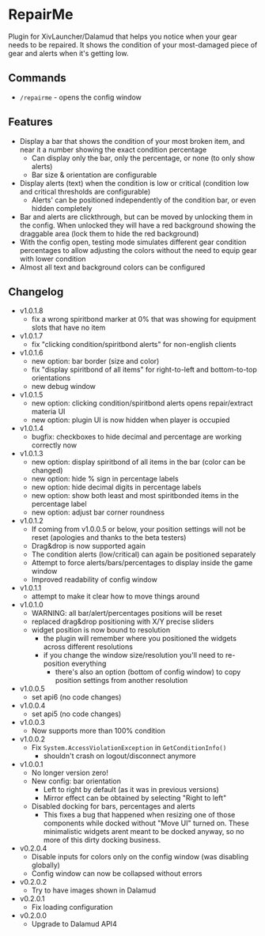 # RepairMe

Plugin for XivLauncher/Dalamud that helps you notice when your gear needs to be repaired. It shows the condition of your most-damaged piece of gear and alerts when it's getting low.

## Commands

- `/repairme` - opens the config window

## Features

- Display a bar that shows the condition of your most broken item, and near it a number showing the exact condition percentage
    - Can display only the bar, only the percentage, or none (to only show alerts)
    - Bar size & orientation are configurable
- Display alerts (text) when the condition is low or critical (condition low and critical thresholds are configurable)
    - Alerts' can be positioned independently of the condition bar, or even hidden completely
- Bar and alerts are clickthrough, but can be moved by unlocking them in the config. When unlocked they will have a red background showing the draggable area (lock them to hide the red background)
- With the config open, testing mode simulates different gear condition percentages to allow adjusting the colors without the need to equip gear with lower condition
- Almost all text and background colors can be configured

## Changelog

* v1.0.1.8
  * fix a wrong spiritbond marker at 0% that was showing for equipment slots that have no item 
* v1.0.1.7
  * fix "clicking condition/spiritbond alerts" for non-english clients
* v1.0.1.6
  * new option: bar border (size and color)
  * fix "display spiritbond of all items" for right-to-left and bottom-to-top orientations  
  * new debug window
* v1.0.1.5
  * new option: clicking condition/spiritbond alerts opens repair/extract materia UI
  * new option: plugin UI is now hidden when player is occupied
* v1.0.1.4
  * bugfix: checkboxes to hide decimal and percentage are working correctly now
* v1.0.1.3
  * new option: display spiritbond of all items in the bar (color can be changed)
  * new option: hide % sign in percentage labels
  * new option: hide decimal digits in percentage labels
  * new option: show both least and most spiritbonded items in the percentage label
  * new option: adjust bar corner roundness
* v1.0.1.2
  * If coming from v1.0.0.5 or below, your position settings will not be reset (apologies and thanks to the beta testers)
  * Drag&drop is now supported again
  * The condition alerts (low/critical) can again be positioned separately
  * Attempt to force alerts/bars/percentages to display inside the game window
  * Improved readability of config window
* v1.0.1.1
  * attempt to make it clear how to move things around
* v1.0.1.0
  * WARNING: all bar/alert/percentages positions will be reset
  * replaced drag&drop positioning with X/Y precise sliders
  * widget position is now bound to resolution
    * the plugin will remember where you positioned the widgets across different resolutions 
    * if you change the window size/resolution you'll need to re-position everything
      * there's also an option (bottom of config window) to copy position settings from another resolution
* v1.0.0.5
  * set api6 (no code changes)
* v1.0.0.4
  * set api5 (no code changes)
* v1.0.0.3
  * Now supports more than 100% condition
* v1.0.0.2
  * Fix `System.AccessViolationException` in `GetConditionInfo()`
    * shouldn't crash on logout/disconnect anymore
* v1.0.0.1
  * No longer version zero!
  * New config: bar orientation
    * Left to right by default (as it was in previous versions)
    * Mirror effect can be obtained by selecting "Right to left"
  * Disabled docking for bars, percentages and alerts
    * This fixes a bug that happened when resizing one of those components while docked without "Move UI" turned on. These minimalistic widgets arent meant to be docked anyway, so no more of this dirty docking business.
* v0.2.0.4
  * Disable inputs for colors only on the config window (was disabling globally)
  * Config window can now be collapsed without errors
* v0.2.0.2
  * Try to have images shown in Dalamud
* v0.2.0.1
  * Fix loading configuration
* v0.2.0.0
  * Upgrade to Dalamud API4